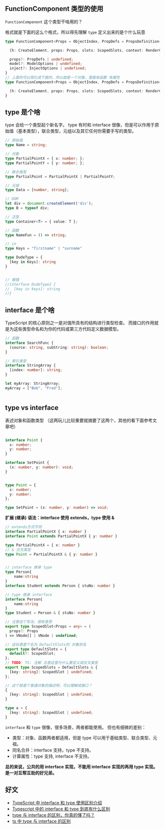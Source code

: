 ## FunctionComponent 类型的使用

` FunctionComponent ` 这个类型干啥用的？

格式就是下面的这么个格式，所以得先理解 `type` 定义出来的是个什么玩意

```ts
type FunctionComponent<Props = ObjectIndex, PropDefs = PropsDefinition<Props>> = {

  (h: CreateElement, props: Props, slots: ScopedSlots, context: RenderContext<Props>): VNode | undefined;

  props?: PropDefs | undefined;
  model?: ModelOptions | undefined;
  inject?: InjectOptions | undefined;
}
// 上面的可以简化成下面的，所以就是一个对象，里面有函数 有属性
type FunctionComponent<Props = ObjectIndex, PropDefs = PropsDefinition<Props>> = {

  (h: CreateElement, props: Props, slots: ScopedSlots, context: RenderContext<Props>): VNode | undefined;
}

```

## type 是个啥

type 会给一个类型起个新名字。 type 有时和 interface 很像，但是可以作用于原始值（基本类型），联合类型，元组以及其它任何你需要手写的类型。

```ts
// 原始值
type Name = string;

// 对象
type PartialPointX = { x: number; };
type PartialPointY = { y: number; };

// 联合类型
type PartialPoint = PartialPointX | PartialPointY;

// 元祖
type Data = [number, string];

// DOM
let div = document.createElement('div');
type B = typeof div;

// 泛型
type Container<T> = { value: T };

// 函数
type NameFun = () => string; 

// in
type Keys = "firstname" | "surname"

type DudeType = {
  [key in Keys]: string
}


// 报错
//interface DudeType2 {
//  [key in keys]: string
//}

```

## interface 是个啥

TypeScript 的核心原则之一是对值所具有的结构进行类型检查。 而接口的作用就是为这些类型命名和为你的代码或第三方代码定义数据模型。

```ts
// 函数
interface SearchFunc {
  (source: string, subString: string): boolean;
}

// 索引类型
interface StringArray {
  [index: number]: string;
}

let myArray: StringArray;
myArray = ["Bob", "Fred"];



```


## type vs interface

表述对象和函数类型 （这两玩儿比较重要就摘要了这两个，其他的看下面参考文章吧）

```ts

interface Point {
  x: number;
  y: number;
}

interface SetPoint {
  (x: number, y: number): void;
}

```

```ts

type Point = {
  x: number;
  y: number;
};

type SetPoint = (x: number, y: number) => void;


```

**扩展 (继承) 语法：interface 使用 extends，type 使用 &**

```ts
// extends方式不同
interface PartialPointX { x: number }
interface Point extends PartialPointX { y: number }

type PartialPointX = { x: number }
// & 交叉类型
type Point = PartialPointX & { y: number }


// interface 继承 type
type Person{
    name:string
}
interface Student extends Person { stuNo: number }

// type 继承 interface
interface Person{
    name:string
}
type Student = Person & { stuNo: number }

```


```ts
// 注意这个写法，很有意思
export type ScopedSlot<Props = any> = (
  props?: Props
) => VNode[] | VNode | undefined;

// 这玩意是个名为 DefaultSlots的 对象别名
export type DefaultSlots = {
  default?: ScopedSlot;
};
// TODO: TS: 注解 注意这里为什么要定义成交叉类型
export type ScopedSlots = DefaultSlots & {
  [key: string]: ScopedSlot | undefined;
};

// 这个就是个普通对象的描述吧，可以理解成接口？
{
  [key: string]: ScopedSlot | undefined;
}

type a = {
  [key: string]: ScopedSlot | undefined;
}

```



`interface` 和 `type` 很像，很多场景，两者都能使用。
但也有细微的差别：
- 类型：对象、函数两者都适用，但是 type 可以用于基础类型、联合类型、元祖。
- 同名合并：interface 支持，type 不支持。
- 计算属性：type 支持, interface 不支持。

**总的来说，公共的用 interface 实现，不能用 interface 实现的再用 type 实现。是一对互帮互助的好兄弟。**



## 好文

- [TypeScript 中 interface 和 type 使用区别介绍](https://juejin.cn/post/6844904114925600776)
- [Typescript 中的 interface 和 type 到底有什么区别](https://juejin.cn/post/6844903749501059085)
- [type 与 interface 的区别，你真的懂了吗？](https://www.51cto.com/article/705857.html)
- [ts 中 type 与 interface 的区别](https://www.xiangshu233.cn/ts%20%E4%B8%AD%20type%20%E4%B8%8E%20interface%20%E7%9A%84%E5%8C%BA%E5%88%AB/)











